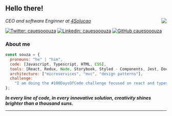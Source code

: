<h2> Hello there!</h2>
<img align='right' src="https://cauesooouza.sirv.com/Images/_f2a858eb-cb27-4b06-ae39-b255bfe90b15-removebg-preview.png?w=230&format=gif">
<p><em>CEO and software Enginner at <a href="http://4solucao.com.br">4Solucao</a></br> 
</em></p>

[![Twitter: cauesooouza](https://img.shields.io/twitter/follow/cauesooouza?style=social)](https://twitter.com/cauesooouza)
[![Linkedin: cauesooouza](https://img.shields.io/badge/-cauesooouza-blue?style=flat-square&logo=Linkedin&logoColor=white&link=https://www.linkedin.com/in/cauesooouza/)](https://www.linkedin.com/in/cauesooouza/)
[![GitHub cauesooouza](https://img.shields.io/github/followers/cauesooouza?label=follow&style=social)](https://github.com/cauesooouza)

### About me

```javascript
const souza = {
  pronouns: "he" | "him",
  code: [Javascript, Typescript, HTML, CSS],
  tools: [React, Redux, Node, Storybook, Styled - Components, Jest, Docker],
  architecture: ["microservices", "mvc", "design patterns"],
  challenge:
    "I am doing the #100DaysOfCode challenge focused on react and typescript",
};
```

<em><b>In every line of code, in every innovative solution, creativity shines brighter than a thousand suns.</b></em>

---
